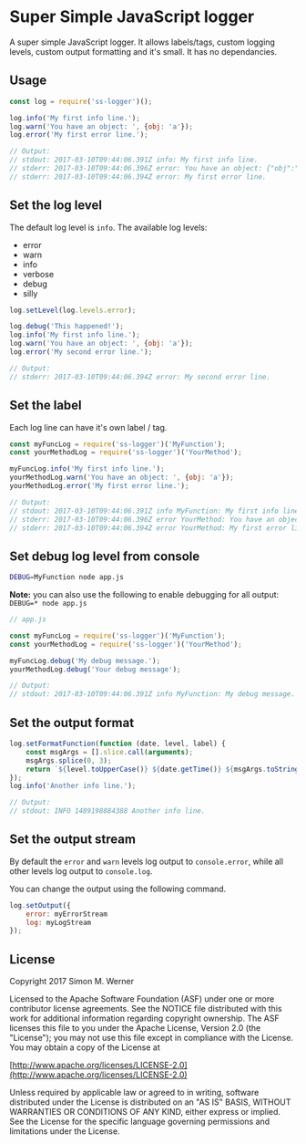 # Super Simple JavaScript logger

A super simple JavaScript logger.  It allows labels/tags, custom logging levels, custom output
formatting and it's small.  It has no dependancies.

## Usage

```JavaScript
const log = require('ss-logger')();

log.info('My first info line.');
log.warn('You have an object: ', {obj: 'a'});
log.error('My first error line.');

// Output:
// stdout: 2017-03-10T09:44:06.391Z info: My first info line.
// stderr: 2017-03-10T09:44:06.396Z error: You have an object: {"obj":"a"}
// stderr: 2017-03-10T09:44:06.394Z error: My first error line.
```


## Set the log level

The default log level is `info`.  The available log levels:
 - error
 - warn
 - info
 - verbose
 - debug
 - silly

```JavaScript
log.setLevel(log.levels.error);

log.debug('This happened!');
log.info('My first info line.');
log.warn('You have an object: ', {obj: 'a'});
log.error('My second error line.');

// Output:
// stderr: 2017-03-10T09:44:06.394Z error: My second error line.
```

## Set the label

Each log line can have it's own label / tag.

```JavaScript
const myFuncLog = require('ss-logger')('MyFunction');
const yourMethodLog = require('ss-logger')('YourMethod');

myFuncLog.info('My first info line.');
yourMethodLog.warn('You have an object: ', {obj: 'a'});
yourMethodLog.error('My first error line.');

// Output:
// stdout: 2017-03-10T09:44:06.391Z info MyFunction: My first info line.
// stderr: 2017-03-10T09:44:06.396Z error YourMethod: You have an object: {"obj":"a"}
// stderr: 2017-03-10T09:44:06.394Z error YourMethod: My first error line.
```

## Set debug log level from console

```sh
DEBUG=MyFunction node app.js
```

**Note:** you can also use the following to enable debugging for all output: `DEBUG=* node app.js`

```JavaScript
// app.js

const myFuncLog = require('ss-logger')('MyFunction');
const yourMethodLog = require('ss-logger')('YourMethod');

myFuncLog.debug('My debug message.');
yourMethodLog.debug('Your debug message');

// Output:
// stdout: 2017-03-10T09:44:06.391Z info MyFunction: My debug message.
```

## Set the output format

```JavaScript
log.setFormatFunction(function (date, level, label) {
    const msgArgs = [].slice.call(arguments);
    msgArgs.splice(0, 3);
    return `${level.toUpperCase()} ${date.getTime()} ${msgArgs.toString()}`;
});
log.info('Another info line.');

// Output:
// stdout: INFO 1489198884388 Another info line.
```

## Set the output stream

By default the `error` and `warn` levels log output to `console.error`, while all other levels log
output to `console.log`.

You can change the output using the following command.

```JavaScript
log.setOutput({
    error: myErrorStream
    log: myLogStream
});
```


## License

Copyright 2017 Simon M. Werner

Licensed to the Apache Software Foundation (ASF) under one or more contributor license agreements.  See the NOTICE file distributed with this work for additional information regarding copyright ownership.  The ASF licenses this file to you under the Apache License, Version 2.0 (the "License"); you may not use this file except in compliance with the License.  You may obtain a copy of the License at

  [http://www.apache.org/licenses/LICENSE-2.0](http://www.apache.org/licenses/LICENSE-2.0)

Unless required by applicable law or agreed to in writing, software distributed under the License is distributed on an "AS IS" BASIS, WITHOUT WARRANTIES OR CONDITIONS OF ANY KIND, either express or implied.  See the License for the specific language governing permissions and limitations under the License.

